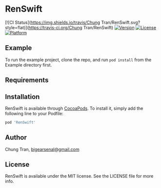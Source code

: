 # RenSwift

[![CI Status](https://img.shields.io/travis/Chung Tran/RenSwift.svg?style=flat)](https://travis-ci.org/Chung Tran/RenSwift)
[![Version](https://img.shields.io/cocoapods/v/RenSwift.svg?style=flat)](https://cocoapods.org/pods/RenSwift)
[![License](https://img.shields.io/cocoapods/l/RenSwift.svg?style=flat)](https://cocoapods.org/pods/RenSwift)
[![Platform](https://img.shields.io/cocoapods/p/RenSwift.svg?style=flat)](https://cocoapods.org/pods/RenSwift)

## Example

To run the example project, clone the repo, and run `pod install` from the Example directory first.

## Requirements

## Installation

RenSwift is available through [CocoaPods](https://cocoapods.org). To install
it, simply add the following line to your Podfile:

```ruby
pod 'RenSwift'
```

## Author

Chung Tran, bigearsenal@gmail.com

## License

RenSwift is available under the MIT license. See the LICENSE file for more info.
